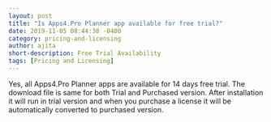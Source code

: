 ```yaml
---
layout: post
title: "Is Apps4.Pro Planner app available for free trial?"
date: 2019-11-05 08:44:38 -0400
category: pricing-and-licensing
author: ajita
short-description: Free Trial Availability
tags: [Pricing and Licensing]
---
```

Yes, all Apps4.Pro Planner apps are available for 14 days free trial.  The download file is same for both Trial and Purchased version. After installation it will run in trial version and when you purchase a license it will be automatically converted to purchased version. 
